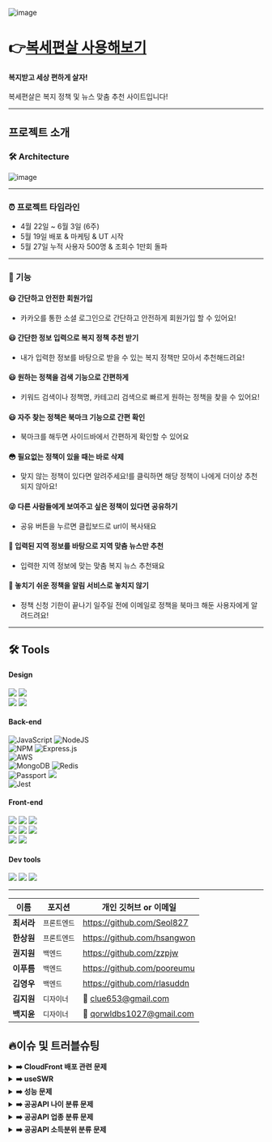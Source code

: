 ![image](https://user-images.githubusercontent.com/100919074/170826832-8ea156fe-5c2c-49c4-8811-98a07c17636c.png)

# 👉[복세편살 사용해보기][boksei-link]

[boksei-link]: https://boksei.com '복세편살 바로가기!'

#### 복지받고 세상 편하게 살자!

복세편살은 복지 정책 및 뉴스 맞춤 추천 사이트입니다!

---

## 프로젝트 소개

### 🛠 Architecture

![image]([https://user-images.githubusercontent.com/100919074/170940007-8bc38f75-2855-4db0-8caf-16a760ba8f1b.png](https://www.notion.so/image/https%3A%2F%2Fs3-us-west-2.amazonaws.com%2Fsecure.notion-static.com%2Fe598c88f-49df-4c04-9de5-486151bbe335%2F%EC%84%9C%EB%B9%84%EC%8A%A4_%EC%95%84%ED%82%A4%ED%85%8D%EC%B3%901.png?table=block&id=28fd7555-5065-448d-8fe7-060cd4409096&spaceId=2ac5be53-099a-45a5-b3ae-9930377718b8&width=2000&userId=b1122e40-fb3e-4406-8826-bed597fc7d94&cache=v2))

<hr/>

### ⏰ 프로젝트 타임라인

- 4월 22일 ~ 6월 3일 (6주)
- 5월 19일 배포 & 마케팅 & UT 시작
- 5월 27일 누적 사용자 500명 & 조회수 1만회 돌파

<hr/>

### 🚀 기능

#### 😃 간단하고 안전한 회원가입

- 카카오를 통한 소셜 로그인으로 간단하고 안전하게 회원가입 할 수 있어요!

#### 😃 간단한 정보 입력으로 복지 정책 추천 받기

- 내가 입력한 정보를 바탕으로 받을 수 있는 복지 정책만 모아서 추천해드려요!

#### 😃 원하는 정책을 검색 기능으로 간편하게

- 키워드 검색이나 정책명, 카테고리 검색으로 빠르게 원하는 정책을 찾을 수 있어요!

#### 😃 자주 찾는 정책은 북마크 기능으로 간편 확인

- 북마크를 해두면 사이드바에서 간편하게 확인할 수 있어요

#### 😳 필요없는 정책이 있을 때는 바로 삭제

- 맞지 않는 정책이 있다면 알려주세요!를 클릭하면 해당 정책이 나에게 더이상 추천되지 않아요!

#### 😜 다른 사람들에게 보여주고 싶은 정책이 있다면 공유하기

- 공유 버튼을 누르면 클립보드로 url이 복사돼요

#### 🤠 입력된 지역 정보를 바탕으로 지역 맞춤 뉴스만 추천

- 입력한 지역 정보에 맞는 맞춤 복지 뉴스 추천돼요

#### 🤠 놓치기 쉬운 정책을 알림 서비스로 놓치지 않기

- 정책 신청 기한이 끝나기 일주일 전에 이메일로 정책을 북마크 해둔 사용자에게 알려드려요!
<hr/>

## 🛠 Tools

#### Design

<p>
  <img src="https://img.shields.io/badge/Figma-F24E1E?style=for-the-badge&logo=Figma&logoColor=white"/>
  <img src="https://img.shields.io/badge/css-1572B6?style=for-the-badge&logo=css3&logoColor=white">
<br>
  <img src="https://img.shields.io/badge/Adobe Photoshop-31A8FF?style=for-the-badge&logo=Adobe Photoshop&logoColor=white">
  <img src="https://img.shields.io/badge/Adobe Illustrator-FF9A00?style=for-the-badge&logo=Adobe Illustrator&logoColor=white">
</p>

#### Back-end


![JavaScript](https://img.shields.io/badge/javascript-%23323330.svg?style=for-the-badge&logo=javascript&logoColor=%23F7DF1E)
![NodeJS](https://img.shields.io/badge/node.js-6DA55F?style=for-the-badge&logo=node.js&logoColor=white)
<br>
![NPM](https://img.shields.io/badge/NPM-%23000000.svg?style=for-the-badge&logo=npm&logoColor=white)
![Express.js](https://img.shields.io/badge/express.js-%23404d59.svg?style=for-the-badge&logo=express&logoColor=%2361DAFB)
<br>
![AWS](https://img.shields.io/badge/AWS-%23FF9900.svg?style=for-the-badge&logo=amazon-aws&logoColor=white)
<br>
![MongoDB](https://img.shields.io/badge/MongoDB-47A248?style=for-the-badge&logo=MongoDB&logoColor=white)
![Redis](https://img.shields.io/badge/redis-%23DD0031.svg?style=for-the-badge&logo=redis&logoColor=white)
<br>
![Passport](https://img.shields.io/badge/Passport-34E27A?style=for-the-badge&logo=Passport&logoColor=white)
<img src="https://img.shields.io/badge/JSON Web Tokens-000000?style=for-the-badge&logo=JSON Web Tokens&logoColor=white">
<br>
![Jest](https://img.shields.io/badge/Jest-C21325?style=for-the-badge&logo=Jest&logoColor=white)

#### Front-end

<p>
  <img src="https://img.shields.io/badge/javascript-F7DF1E?style=for-the-badge&logo=javascript&logoColor=white">
  <img src="https://img.shields.io/badge/html-E34F26?style=for-the-badge&logo=html5&logoColor=white">
  <img src="https://img.shields.io/badge/css-1572B6?style=for-the-badge&logo=css3&logoColor=white">
  <br>
  <img src="https://img.shields.io/badge/React-61DAFB?style=for-the-badge&logo=React&logoColor=black">
  <img src="https://img.shields.io/badge/redux-764ABC?style=for-the-badge&logo=redux&logoColor=black">
  <img src="https://img.shields.io/badge/React_Router-CA4245?style=for-the-badge&logo=react-router&logoColor=white">
<br>
  <img src="https://img.shields.io/badge/CloudFront-D05C4B?style=for-the-badge&logo=Amazon AWS&logoColor=white">
  <img src="https://img.shields.io/badge/Amazon S3-569A31?style=for-the-badge&logo=Amazon S3&logoColor=white">
</p>

#### Dev tools

<p> 
  <img src="https://img.shields.io/badge/Visual%20Studio%20Code-0078d7.svg?style=for-the-badge&logo=visual-studio-code&logoColor=white">
  <img src="https://img.shields.io/badge/git-%23F05033.svg?style=for-the-badge&logo=git&logoColor=white">
  <img src="https://img.shields.io/badge/github-%23121011.svg?style=for-the-badge&logo=github&logoColor=white">
<br>

<hr>

| 이름       | 포지션       | 개인 깃허브 or 이메일          |
| ---------- | ------------ | ------------------------------ |
| **최서라** | `프론트엔드` | https://github.com/Seol827 |
| **한상원** | `프론트엔드` | https://github.com/hsangwon |
| **권지원** | `백엔드` | https://github.com/zzpjw |
| **이푸름** | `백엔드` | https://github.com/pooreumu |
| **김영우** | `백엔드` | https://github.com/rlasuddn |
| **김지원** | `디자이너` | 🚢 clue653@gmail.com |
| **백지윤** | `디자이너` | 🚢 qorwldbs1027@gmail.com |

## 🔥이슈 및 트러블슈팅

<details>
<summary><b>➡️ CloudFront 배포 관련 문제</b></summary>
  
> **문제** : S3 버킷의 내용을 변경했다고 하더라도 캐시가 유지되는 시간내에서는 해당 변경 내용이 CloudFront에 즉시 반영되지 않는 문제
>
> **해결** : CloudFront의 Invalidations(무효화)를 진행하여 Edge Location에 저장된 캐시를 삭제했다.
  
</details>

<details>
<summary><b>➡️ useSWR</b></summary>
  
> **문제** : Redux의 경우 서버의 응답값을 저장해 놓는 스토어 역할이 아닌 전역 상태 관리를 위한 라이브러리로, useEffect를 통해 mount될 때마다 서버에 불필요한 GET 요청을 하게 된다. 
>
> **해결** : SWR은 기존 흐름을 벗어나지 않고 캐시 기능까지 가능한 data Fetching 라이브러리이며, 리덕스 action, reducer, store 등을 사용하지 않아 로직이 매우 간결해진다. 또한 캐시된 데이터를 활용하여 불필요한 데이터 호출과 랜더링에 시간을 쓰지 않아 효율적이다.
  
</details>

<details>
<summary><b>➡️ 성능 문제</b></summary>
  
> **문제** : 뉴스 크롤링과 유저 정보를 통한 정책 추천 로직을 메인 페이지가 보여질 때마다 지속적으로 GET해야 하기 때문에 트래픽에 따라 성능상의 큰 문제가 있을 수 있음
>
> **해결방안** : 유저정보는 쉽게 바뀌지 않아 보여주는 데이터가 잘 변하지 않음 캐시로 저장해서 보여주자
>
> **해결** : Redis를 통해 계산된 데이터들을 캐싱 처리하여 해결
>
> **효과** : [redis 적용 효과 전후비교](https://enshrined-scallion-665.notion.site/redis-23c488ee761d4e8b84bf95ae101cdaa6)
  
</details>

<details>
<summary><b>➡️ 공공API 나이 분류 문제</b></summary>

> **설명** : 공공 API에는 정책데이터를 생애주기로 분류를 했는데, 만 9세~ 24세까지 해당되는 정책이 아동,청소년, 청년으로 분류되어 있어서 만 25세 이상의 청년들에게도 해당 정책이 추천되는 등의 문제가 많았음
>
> **해결** : 정책에 해당되는 정확한 만 나이를 정책 세부 내용에서 꺼내 새로운 분류 기준을 “age”:[9,24] 등으로 추가하고, 사용자의 만 나이를 계산해서 정확한 나이 맞춤 정책을 추천하도록 하여 해결
  
</details>

<details>
<summary><b>➡️ 공공API 업종 분류 문제</b></summary>

> **설명** : 해당 정책은 사용자 중 농업인에게만 해당하는 정책인데 공공API에서는 분류가 안되어있어서 일반 사용자들도 추천이 되는 문제가 있었다.
>
> **해결** : 농업, 광업, 어업 등 같은 업종의 정책내용 패턴을 보고 키워드로 카테고리를 만들었다.
  
</details>

<details>
<summary><b>➡️ 공공API 소득분위 분류 문제</b></summary>

> **설명** : 공공 API에서는 대부분의 소득 기준이 적용되는 정책을 저소득으로 묶어놔서 정확한 추천이 불가능했던 문제가 있었다.
>
> **해결** : 정책에 해당되는 정확한 소득 분위를 정책 세부 내용에서 꺼내 새로운 분류 기준을 “salary”:60(해당 정책을 받을 수 있는 최대 소득 분위 수(%)) 등으로 추가하고, 사용자의 소득 분위를 가구원 수와 복합 계산하여 정확한 소득 맞춤 정책을 추천하도록 하여 해결
  
</details>
